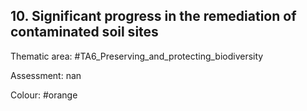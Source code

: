 ## 10. Significant progress in the remediation of contaminated soil sites

Thematic area: #TA6_Preserving_and_protecting_biodiversity

Assessment: nan

Colour: #orange
